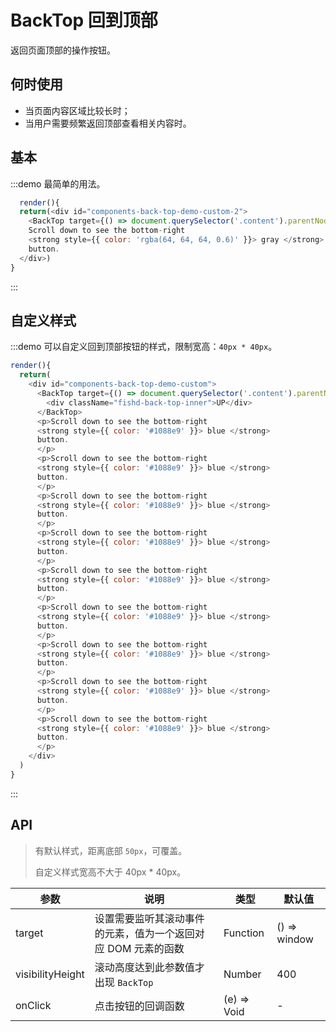 # BackTop 回到顶部

返回页面顶部的操作按钮。

## 何时使用

- 当页面内容区域比较长时；
- 当用户需要频繁返回顶部查看相关内容时。

## 基本

:::demo 最简单的用法。

```js
  render(){
  return(<div id="components-back-top-demo-custom-2">
    <BackTop target={() => document.querySelector('.content').parentNode} />
    Scroll down to see the bottom-right
    <strong style={{ color: 'rgba(64, 64, 64, 0.6)' }}> gray </strong>
    button.
  </div>)
}
```
:::

## 自定义样式

:::demo 可以自定义回到顶部按钮的样式，限制宽高：`40px * 40px`。

```js
render(){
  return(
    <div id="components-back-top-demo-custom">
      <BackTop target={() => document.querySelector('.content').parentNode}>
        <div className="fishd-back-top-inner">UP</div>
      </BackTop>
      <p>Scroll down to see the bottom-right
      <strong style={{ color: '#1088e9' }}> blue </strong>
      button.
      </p>
      <p>Scroll down to see the bottom-right
      <strong style={{ color: '#1088e9' }}> blue </strong>
      button.
      </p>
      <p>Scroll down to see the bottom-right
      <strong style={{ color: '#1088e9' }}> blue </strong>
      button.
      </p>
      <p>Scroll down to see the bottom-right
      <strong style={{ color: '#1088e9' }}> blue </strong>
      button.
      </p>
      <p>Scroll down to see the bottom-right
      <strong style={{ color: '#1088e9' }}> blue </strong>
      button.
      </p>
      <p>Scroll down to see the bottom-right
      <strong style={{ color: '#1088e9' }}> blue </strong>
      button.
      </p>
      <p>Scroll down to see the bottom-right
      <strong style={{ color: '#1088e9' }}> blue </strong>
      button.
      </p>
      <p>Scroll down to see the bottom-right
      <strong style={{ color: '#1088e9' }}> blue </strong>
      button.
      </p>
      <p>Scroll down to see the bottom-right
      <strong style={{ color: '#1088e9' }}> blue </strong>
      button.
      </p>
    </div>
  )
}
```
:::

<style>
#components-back-top-demo-custom .fishd-back-top {
  bottom: 110px;
}
#components-back-top-demo-custom .fishd-back-top-inner {
  height: 40px;
  width: 40px;
  line-height: 40px;
  border-radius: 4px;
  background-color: #1088e9;
  color: #fff;
  text-align: center;
  font-size: 20px;
}
</style>


## API

> 有默认样式，距离底部 `50px`，可覆盖。
>
> 自定义样式宽高不大于 40px \* 40px。

| 参数 | 说明 | 类型 | 默认值 |
| --- | --- | --- | --- |
| target | 设置需要监听其滚动事件的元素，值为一个返回对应 DOM 元素的函数 | Function | () => window |
| visibilityHeight | 滚动高度达到此参数值才出现 `BackTop` | Number | 400 |
| onClick | 点击按钮的回调函数 | (e) => Void | - |
